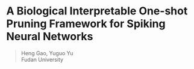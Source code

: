 # A Biological Interpretable One-shot Pruning Framework for Spiking Neural Networks

> Heng Gao, Yuguo Yu  
> Fudan University
